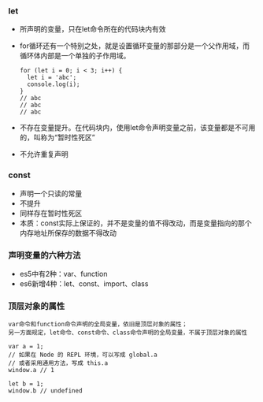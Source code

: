 ### let
- 所声明的变量，只在let命令所在的代码块内有效
- for循环还有一个特别之处，就是设置循环变量的那部分是一个父作用域，而循环体内部是一个单独的子作用域。

      for (let i = 0; i < 3; i++) {
        let i = 'abc';
        console.log(i);
      }
      // abc
      // abc
      // abc
- 不存在变量提升。在代码块内，使用let命令声明变量之前，该变量都是不可用的，叫称为“暂时性死区”
- 不允许重复声明
### const
- 声明一个只读的常量
- 不提升
- 同样存在暂时性死区
- 本质：const实际上保证的，并不是变量的值不得改动，而是变量指向的那个内存地址所保存的数据不得改动
### 声明变量的六种方法
- es5中有2种：var、function
- es6新增4种：let、const、import、class
### 顶层对象的属性
    var命令和function命令声明的全局变量，依旧是顶层对象的属性；
    另一方面规定，let命令、const命令、class命令声明的全局变量，不属于顶层对象的属性

    var a = 1;
    // 如果在 Node 的 REPL 环境，可以写成 global.a
    // 或者采用通用方法，写成 this.a
    window.a // 1

    let b = 1;
    window.b // undefined
